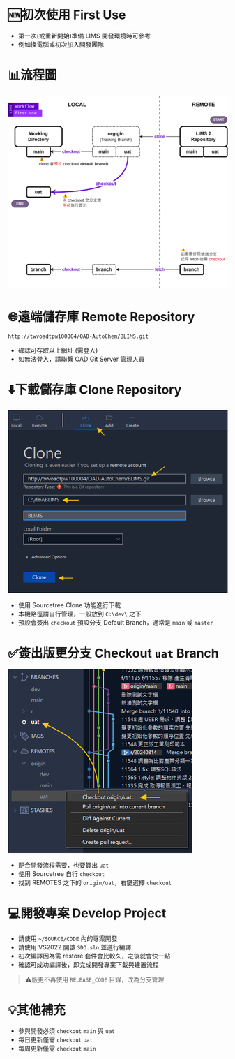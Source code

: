 ﻿# 🆕初次使用 First Use

- 第一次(或重新開始)準備 LIMS 開發環境時可參考
- 例如換電腦或初次加入開發團隊

# 📊流程圖

![](../../asset/lims-first-use.svg)

# 🌐遠端儲存庫 Remote Repository

```
http://twvoadtpw100004/OAD-AutoChem/BLIMS.git
```

- 確認可存取以上網址 (需登入)
- 如無法登入，請聯繫 OAD Git Server 管理人員

# ⬇️下載儲存庫 Clone Repository

![](../../asset/lims2/clone-default-branch.png)

- 使用 Sourcetree Clone 功能進行下載
- 本機路徑請自行管理，一般放到 `C:\dev\` 之下
- 預設會簽出 `checkout` 預設分支 Default Branch，通常是 `main` 或 `master`

# ✅簽出版更分支 Checkout `uat` Branch

![](../../asset/lims2/checkout-remote-branch.png)

- 配合開發流程需要，也要簽出 `uat`
- 使用 Sourcetree 自行 `checkout`
- 找到 REMOTES 之下的 `origin/uat`，右鍵選擇 `checkout`

# 💻開發專案 Develop Project

- 請使用 `~/SOURCE/CODE` 內的專案開發
- 請使用 VS2022 開啟 `SDO.sln` 並進行編譯
- 初次編譯因為需 restore 套件會比較久，之後就會快一點
- 確認可成功編譯後，即完成開發專案下載與建置流程

>⚠️版更不再使用 `RELEASE_CODE` 目錄，改為分支管理

# 💡其他補充

- 參與開發必須 `checkout` `main` 與 `uat`
- 每日更新僅需 `checkout` `uat`
- 每周更新僅需 `checkout` `main`